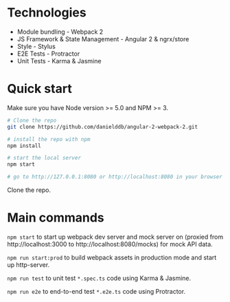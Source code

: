 # Technologies

* Module bundling - Webpack 2
* JS Framework & State Management - Angular 2 & ngrx/store
* Style - Stylus
* E2E Tests - Protractor
* Unit Tests - Karma & Jasmine

# Quick start

Make sure you have Node version >= 5.0 and NPM >= 3.

```bash
# Clone the repo
git clone https://github.com/danielddb/angular-2-webpack-2.git

# install the repo with npm 
npm install

# start the local server
npm start

# go to http://127.0.0.1:8080 or http://localhost:8080 in your browser
```

Clone the repo.

# Main commands

`npm start` to start up webpack dev server and mock server on (proxied from http://localhost:3000 to http://localhost:8080/mocks) for mock API data.

`npm run start:prod` to build webpack assets in production mode and start up http-server.

`npm run test` to unit test `*.spec.ts` code using Karma & Jasmine.

`npm run e2e` to end-to-end test `*.e2e.ts` code using Protractor.